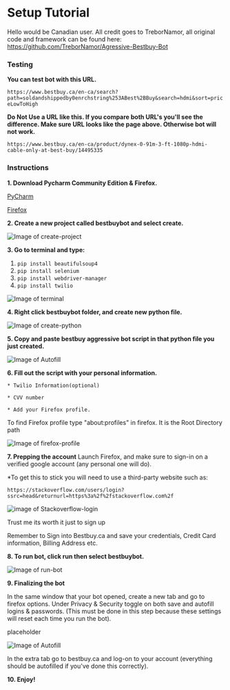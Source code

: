 # Setup Tutorial
Hello would be Canadian user. All credit goes to TreborNamor, all original code and framework can be found here:
https://github.com/TreborNamor/Agressive-Bestbuy-Bot
### Testing
**You can test bot with this URL.**

`https://www.bestbuy.ca/en-ca/search?path=soldandshippedby0enrchstring%253ABest%2BBuy&search=hdmi&sort=priceLowToHigh`

**Do Not Use a URL like this. If you compare both URL's you'll see the difference. Make sure URL looks like the page above. Otherwise bot will not work.**

`https://www.bestbuy.ca/en-ca/product/dynex-0-91m-3-ft-1080p-hdmi-cable-only-at-best-buy/14495335`

### Instructions

**1. Download Pycharm Community Edition & Firefox.**

[PyCharm](https://www.jetbrains.com/pycharm/download)

[Firefox](https://www.mozilla.org/en-US/firefox/new/)

**2. Create a new project called bestbuybot and select create.**

![Image of create-project](https://raw.githubusercontent.com/Notarealprogrammer/bestbuybotca/main/images/create-project.png)

**3. Go to terminal and type:**
  1. `pip install beautifulsoup4`
  2. `pip install selenium`
  3. `pip install webdriver-manager`
  4. `pip install twilio`

![Image of terminal](https://raw.githubusercontent.com/Notarealprogrammer/bestbuybotca/main/images/terminal.png)

**4. Right click bestbuybot folder, and create new python file.**

![Image of create-python](https://raw.githubusercontent.com/Notarealprogrammer/bestbuybotca/main/images/create-python.png)

**5. Copy and paste bestbuy aggressive bot script in that python file you just created.**

![Image of Autofill](https://raw.githubusercontent.com/Notarealprogrammer/bestbuybotca/main/images/copy-paste.png)

**6. Fill out the script with your personal information.**

```
* Twilio Information(optional)

* CVV number

* Add your Firefox profile.
```

To find Firefox profile type "about:profiles" in firefox. It is the Root Directory path

![Image of firefox-profile](https://raw.githubusercontent.com/Notarealprogrammer/bestbuybotca/main/images/firefox-profile.png)

**7. Prepping the account**
Launch Firefox, and make sure to sign-in on a verified google account (any personal one will do). 

   *To get this to stick you will need to use a third-party website such as:
   
   `https://stackoverflow.com/users/login?ssrc=head&returnurl=https%3a%2f%2fstackoverflow.com%2f`
   
![image of Stackoverflow-login](https://raw.githubusercontent.com/Notarealprogrammer/bestbuybotca/main/images/stackoverflow-login.png)

Trust me its worth it just to sign up

Remember to Sign into Bestbuy.ca and save your credentials, Credit Card information, Billing Address etc. 

**8. To run bot, click run then select bestbuybot.**

![Image of run-bot](https://raw.githubusercontent.com/Notarealprogrammer/bestbuybotca/main/images/run-bot.png)

**9. Finalizing the bot**

In the same window that your bot opened, create a new tab and go to firefox options. Under Privacy & Security toggle on both save and autofill logins & passwords. (This must be done in this step because these settings will reset each time you run the bot).

placeholder

![Image of Autofill](https://raw.githubusercontent.com/Notarealprogrammer/bestbuybotca/main/images/autofill.png)

In the extra tab go to bestbuy.ca and log-on to your account (everything should be autofilled if you've done this correctly).

**10. Enjoy!**
